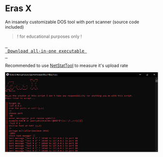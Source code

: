 # Eras X
An insanely customizable DOS tool with port scanner (source code included)
> ! for educational purposes only !


[<kbd> <br> Download all-in-one executable <br> </kbd>][KBD]

[KBD]: https://github.com/Noisec/Eras-X/releases/download/1.1.1.1/ErasX.exe


Recommended to use [NetStatTool](https://github.com/Noisec/netstattool/) to measure it's upload rate 

![alt text](https://github.com/Noisec/pic-s/blob/main/images/erasx.png?raw=true)


